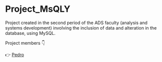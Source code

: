 # Project_MsQLY
Project created in the second period of the ADS faculty (analysis and systems development) involving the inclusion of data and alteration in the database, using MySQL.


Project members :point_down:

:point_right: [Pedro](https://github.com/pedro-dbraga)
